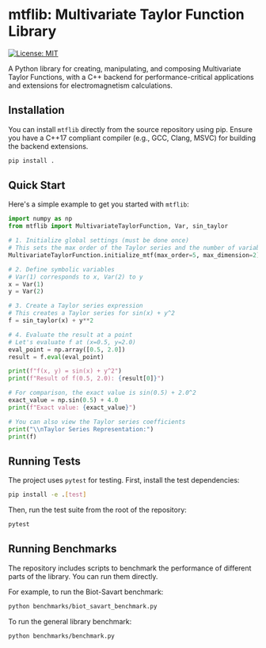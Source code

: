 # mtflib: Multivariate Taylor Function Library

[![License: MIT](https://img.shields.io/badge/License-MIT-yellow.svg)](https://opensource.org/licenses/MIT)

A Python library for creating, manipulating, and composing Multivariate Taylor Functions, with a C++ backend for performance-critical applications and extensions for electromagnetism calculations.

## Installation

You can install `mtflib` directly from the source repository using pip. Ensure you have a C++17 compliant compiler (e.g., GCC, Clang, MSVC) for building the backend extensions.

```bash
pip install .
```

## Quick Start

Here's a simple example to get you started with `mtflib`:

```python
import numpy as np
from mtflib import MultivariateTaylorFunction, Var, sin_taylor

# 1. Initialize global settings (must be done once)
# This sets the max order of the Taylor series and the number of variables.
MultivariateTaylorFunction.initialize_mtf(max_order=5, max_dimension=2)

# 2. Define symbolic variables
# Var(1) corresponds to x, Var(2) to y
x = Var(1)
y = Var(2)

# 3. Create a Taylor series expression
# This creates a Taylor series for sin(x) + y^2
f = sin_taylor(x) + y**2

# 4. Evaluate the result at a point
# Let's evaluate f at (x=0.5, y=2.0)
eval_point = np.array([0.5, 2.0])
result = f.eval(eval_point)

print(f"f(x, y) = sin(x) + y^2")
print(f"Result of f(0.5, 2.0): {result[0]}")

# For comparison, the exact value is sin(0.5) + 2.0^2
exact_value = np.sin(0.5) + 4.0
print(f"Exact value: {exact_value}")

# You can also view the Taylor series coefficients
print("\\nTaylor Series Representation:")
print(f)
```

## Running Tests

The project uses `pytest` for testing. First, install the test dependencies:

```bash
pip install -e .[test]
```

Then, run the test suite from the root of the repository:

```bash
pytest
```

## Running Benchmarks

The repository includes scripts to benchmark the performance of different parts of the library. You can run them directly.

For example, to run the Biot-Savart benchmark:
```bash
python benchmarks/biot_savart_benchmark.py
```

To run the general library benchmark:
```bash
python benchmarks/benchmark.py
```